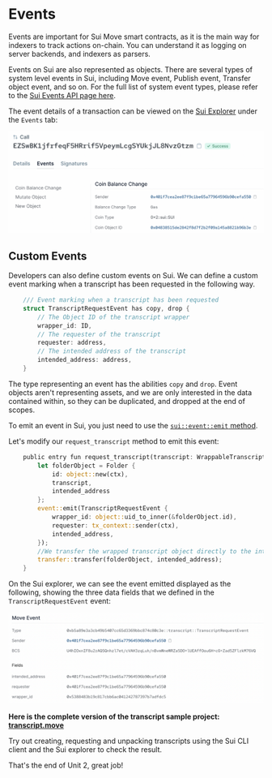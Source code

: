 # Events

Events are important for Sui Move smart contracts, as it is the main way for indexers to track actions on-chain. You can understand it as logging on server backends, and indexers as parsers.

Events on Sui are also represented as objects. There are several types of system level events in Sui, including Move event, Publish event, Transfer object event, and so on. For the full list of system event types, please refer to the [Sui Events API page here](https://docs.sui.io/build/event_api).

The event details of a transaction can be viewed on the [Sui Explorer](https://explorer.sui.io/) under the `Events` tab:

![Event Tab](../images/eventstab.png)

## Custom Events

Developers can also define custom events on Sui. We can define a custom event marking when a transcript has been requested in the following way.

```rust
    /// Event marking when a transcript has been requested
    struct TranscriptRequestEvent has copy, drop {
        // The Object ID of the transcript wrapper
        wrapper_id: ID,
        // The requester of the transcript
        requester: address,
        // The intended address of the transcript
        intended_address: address,
    }
```

The type representing an event has the abilities `copy` and `drop`. Event objects aren't representing assets, and we are only interested in the data contained within, so they can be duplicated, and dropped at the end of scopes.

To emit an event in Sui, you just need to use the [`sui::event::emit` method](https://github.com/MystenLabs/sui/blob/main/crates/sui-framework/docs/event.md#function-emit).

Let's modify our `request_transcript` method to emit this event:

```rust
    public entry fun request_transcript(transcript: WrappableTranscript, intended_address: address, ctx: &mut TxContext){
        let folderObject = Folder {
            id: object::new(ctx),
            transcript,
            intended_address
        };
        event::emit(TranscriptRequestEvent {
            wrapper_id: object::uid_to_inner(&folderObject.id),
            requester: tx_context::sender(ctx),
            intended_address,
        });
        //We transfer the wrapped transcript object directly to the intended address
        transfer::transfer(folderObject, intended_address);
    }
```

On the Sui explorer, we can see the event emitted displayed as the following, showing the three data fields that we defined in the `TranscriptRequestEvent` event:

![Custom Event](../images/customevent.png)

**Here is the complete version of the transcript sample project: [transcript.move](../example_projects/transcript/sources/transcript.move)**

Try out creating, requesting and unpacking transcripts using the Sui CLI client and the Sui explorer to check the result. 

That's the end of Unit 2, great job!